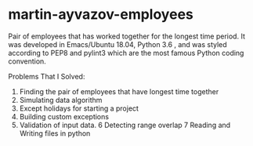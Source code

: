 # martin-ayvazov-employees
Pair of employees that has worked together for the longest time period. It was developed in Emacs/Ubuntu 18.04, Python 3.6 , and was styled according to PEP8 and pylint3 which are the most famous Python coding convention.

Problems That I Solved:
1. Finding the pair of employees that have longest time together
2. Simulating data algorithm
3. Except holidays for starting a project
4. Building custom exceptions
5. Validation of input data.
6 Detecting range overlap
7 Reading and Writing files in python

